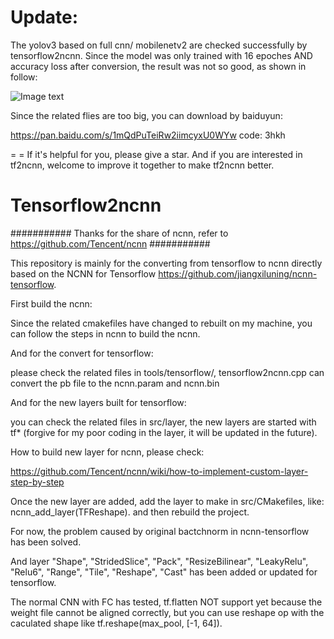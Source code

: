 Update:
======
The yolov3 based on full cnn/ mobilenetv2 are checked successfully by tensorflow2ncnn. Since the model was only trained with 16 epoches AND accuracy loss after conversion, the result was not so good, as shown in follow:

![Image text](https://github.com/hanzy88/tensorflow2ncnn/blob/master/images/2eff677a1588b8bcf8382183192b44c.png)

Since the related flies are too big, you can download by baiduyun:

https://pan.baidu.com/s/1mQdPuTeiRw2iimcyxU0WYw 
code: 3hkh 

= =
If it's helpful for you, please give a star. 
And if you are interested in tf2ncnn, welcome to improve it together to make tf2ncnn better.

Tensorflow2ncnn
==============

###########
Thanks for the share of ncnn, refer to https://github.com/Tencent/ncnn
###########

This repository is mainly for the converting from tensorflow to ncnn directly based on the NCNN for Tensorflow https://github.com/jiangxiluning/ncnn-tensorflow.

First build the ncnn:

Since the related cmakefiles have changed to rebuilt on my machine, you can follow the steps in ncnn to build the ncnn.

And for the convert for tensorflow:

please check the related files in tools/tensorflow/, tensorflow2ncnn.cpp can convert the pb file to the ncnn.param and ncnn.bin

And for the new layers built for tensorflow:

you can check the related files in src/layer, the new layers are started with tf* (forgive for my poor coding in the layer, it will be updated in the future).

How to build new layer for ncnn, please check:

https://github.com/Tencent/ncnn/wiki/how-to-implement-custom-layer-step-by-step

Once the new layer are added, add the layer to make in src/CMakefiles, like: ncnn_add_layer(TFReshape). and then rebuild the project.


For now, the problem caused by original bactchnorm in ncnn-tensorflow has been solved. 

And layer "Shape", "StridedSlice", "Pack", "ResizeBilinear", "LeakyRelu", "Relu6", "Range", "Tile", "Reshape", "Cast" has been added or updated for tensorflow. 

The normal CNN with FC has tested,  tf.flatten NOT support yet because the weight file cannot be aligned correctly, but you can use reshape op with the caculated shape like tf.reshape(max_pool, [-1, 64]).


